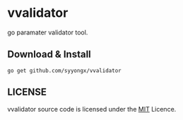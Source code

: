 # vvalidator
go paramater validator tool.

## Download & Install
```shell
go get github.com/syyongx/vvalidator
```

## LICENSE
vvalidator source code is licensed under the [MIT](https://github.com/syyongx/vvalidator/blob/master/LICENSE) Licence.